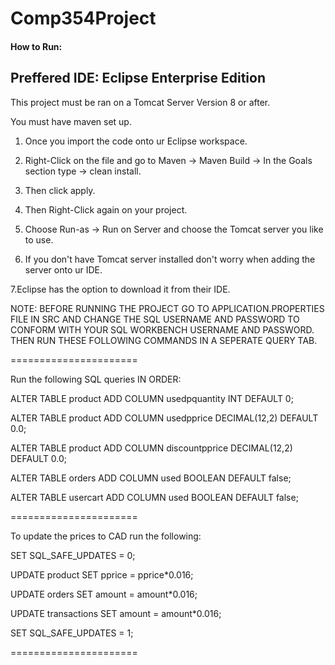 # Comp354Project
#### How to Run:
## Preffered IDE: Eclipse Enterprise Edition
This project must be ran on a Tomcat Server Version 8 or after.

You must have maven set up.

  1. Once you import the code onto ur Eclipse workspace. 

  2. Right-Click on the file and go to Maven -> Maven Build -> In the Goals section type -> clean install.

  3. Then click apply.

  4. Then Right-Click again on your project.

  5. Choose Run-as -> Run on Server and choose the Tomcat server you like to use.

  6. If you don't have Tomcat server installed don't worry when adding the server onto ur IDE.

7.Eclipse has the option to download it from their IDE.

NOTE: BEFORE RUNNING THE PROJECT GO TO APPLICATION.PROPERTIES FILE IN SRC AND CHANGE THE SQL USERNAME AND PASSWORD TO CONFORM WITH 
YOUR SQL WORKBENCH USERNAME AND PASSWORD. THEN RUN THESE FOLLOWING COMMANDS IN A SEPERATE QUERY TAB.

======================

Run the following SQL queries IN ORDER:

ALTER TABLE product
ADD COLUMN usedpquantity INT
DEFAULT 0;

ALTER TABLE product
ADD COLUMN usedpprice DECIMAL(12,2)
DEFAULT 0.0;

ALTER TABLE product
ADD COLUMN discountpprice DECIMAL(12,2)
DEFAULT 0.0;

ALTER TABLE orders
ADD COLUMN used BOOLEAN
DEFAULT false;

ALTER TABLE usercart
ADD COLUMN used BOOLEAN
DEFAULT false;

======================

To update the prices to CAD run the following:


SET SQL_SAFE_UPDATES = 0;

UPDATE product
SET pprice = pprice*0.016;

UPDATE orders
SET amount = amount*0.016;

UPDATE transactions
SET amount = amount*0.016;

SET SQL_SAFE_UPDATES = 1;

======================
